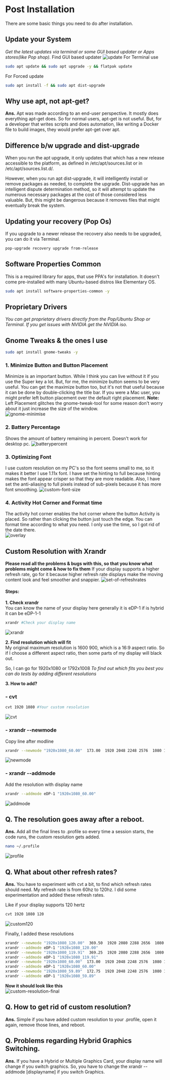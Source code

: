 # Post Installation
There are some basic things you need to do after installation.

## Update your System
*Get the latest updates via terminal or some GUI based updater or Apps stores(like Pop shop).* 
Find GUI based updater 
![update](https://i.imgur.com/NvDMCzl.png) 
For Terminal use
```bash
sudo apt update && sudo apt upgrade -y && flatpak update
```
For Forced update
```bash
sudo apt install -f && sudo apt dist-upgrade
```
## Why use apt, not apt-get?
**Ans.** Apt was made according to an end-user perspective. It mostly does everything apt-get does. So for normal users, apt-get is not useful. But, for a developer that writes scripts and does automation, like writing a Docker file to build images, they would prefer apt-get over apt.

## Difference b/w upgrade and dist-upgrade
When you run the apt upgrade, it only updates that which has a new release accessible to the platform, as defined in /etc/apt/sources.list or in /etc/apt/sources.list.d/.  

However, when you run apt dist-upgrade, it will intelligently install or remove packages as needed, to complete the upgrade. Dist-upgrade has an intelligent dispute determination method, so it will attempt to update the numerous necessary packages at the cost of those considered less valuable. But, this might be dangerous because it removes files that might eventually break the system.

## Updating your recovery (Pop Os)
If you upgrade to a newer release the recovery also needs to be upgraded, you can do it via Terminal. 
```bash
pop-upgrade recovery upgrade from-release
```

## Software Properties Common
This is a required library for apps, that use PPA's for installation. It doesn't come pre-installed with many Ubuntu-based distros like Elementary OS.
```bash
sudo apt install software-properties-common -y
```

## Proprietary Drivers
*You can get proprietary drivers directly from the Pop/Ubuntu Shop or Terminal.* 
*If you get issues with NVIDIA get the NVIDIA iso.*

## Gnome Tweaks & the ones I use
```bash
sudo apt install gnome-tweaks -y
```

### 1. Minimize Button and Button Placement
Minimize is an important button. While I think you can live without it if you use the Super key a lot. But, for me, the minimize button seems to be very useful. 
You can get the maximize button too, but it's not that useful because it can be done by double-clicking the title bar.
If you were a Mac user, you might prefer left button placement over the default right placement. 
**Note:** Left Placement glitches the gnome-tweak-tool for some reason don't worry about it just increase the size of the window.  
![gnome-minimise](https://i.imgur.com/9o78EMM.png)
### 2. Battery Percentage
Shows the amount of battery remaining in percent. Doesn't work for desktop pc. 
![batterypercent](https://i.imgur.com/6svaFEQ.png)
### 3. Optimizing Font
I use custom resolution on my PC's so the font seems small to me, so it makes it better I use 1.11x font. I have set the hinting to full because hinting makes the font appear crisper so that they are more readable. Also, I have set the anti-aliasing to full pixels instead of sub-pixels because it has more font smoothing. 
![custom-font-size](https://i.imgur.com/yjks4Of.png) 
### 4. Activity Hot Corner and Format time
The activity hot corner enables the hot corner where the button Activity is placed. So rather than clicking the button just touch the edge. 
You can format time according to what you need. I only use the time, so I got rid of the date there.  
![overlay](https://i.imgur.com/xfprNhY.png)  

## Custom Resolution with Xrandr
**Please read all the problems & bugs with this, so that you know what problems might come & how to fix them** 
If your display supports a higher refresh rate, go for it because higher refresh rate displays make the moving content look and feel smoother and snappier. 
![set-of-refreshrates](https://i.imgur.com/NQrnAYo.png)

#### Steps:
**1. Check xrandr**  
You can know the name of your display here generally it is eDP-1 if is hybrid it can be eDP-1-1 
```bash
xrandr #Check your display name
```
![xrandr](https://i.imgur.com/QOM3hBH.png)
 
**2. Find resolution which will fit**  
My original maximum resolution is 1600 900, which is a 16:9 aspect ratio. So if I choose a different aspect ratio, then some parts of my display will black out. 

So, I can go for 1920x1080 or 1792x1008 
*To find out which fits you best you can do tests by adding different resolutions*
 

**3. How to add?**
### - cvt
```bash
cvt 1920 1080 #Your custom resolution
```
![cvt](https://i.imgur.com/7c6eZNt.png)
### - xrandr --newmode
Copy line after modline
```bash
xrandr --newmode "1920x1080_60.00"  173.00  1920 2048 2248 2576  1080 1083 1088 1120 -hsync +vsync
```
![newmode](https://i.imgur.com/6vKmqCP.png)
### - xrandr --addmode
Add the resolution with display name
```bash
xrandr --addmode eDP-1 "1920x1080_60.00"
```
![addmode](https://i.imgur.com/OjG2SuT.png)

## Q. The resolution goes away after a reboot.
**Ans.** Add all the final lines to .profile so every time a session starts, the code runs, the custom resolution gets added.
```bash
nano ~/.profile
```
![profile](https://i.imgur.com/0IZ7glD.png)

## Q. What about other refresh rates? 
**Ans.** You have to experiment with cvt a bit, to find which refresh rates should need. My refresh rate is from 60hz to 120hz. I did some experimentation and added these refresh rates. 

Like if your display supports 120 hertz
```bash
cvt 1920 1080 120
```
![custom120](https://i.imgur.com/XzPRUoZ.png)

Finally, I added these resolutions
```bash
xrandr --newmode "1920x1080_120.00"  369.50  1920 2080 2288 2656  1080 1083 1088 1160 -hsync +vsync
xrandr --addmode eDP-1 "1920x1080_120.00"
xrandr --newmode "1920x1080_119.91"  369.25  1920 2080 2288 2656  1080 1083 1088 1160 -hsync +vsync
xrandr --addmode eDP-1 "1920x1080_119.91"
xrandr --newmode "1920x1080_60.00"  173.00  1920 2048 2248 2576  1080 1083 1088 1120 -hsync +vsync
xrandr --addmode eDP-1 "1920x1080_60.00"
xrandr --newmode "1920x1080_59.89"  172.75  1920 2048 2248 2576  1080 1083 1088 1120 -hsync +vsync
xrandr --addmode eDP-1 "1920x1080_59.89"
```

**Now it should look like this**  
![custom-resolution-final](https://i.imgur.com/8xftL67.png)

## Q. How to get rid of custom resolution?
**Ans.** Simple if you have added custom resolution to your .profile, open it again, remove those lines, and reboot.

## Q. Problems regarding Hybrid Graphics Switching.
**Ans.** If you have a Hybrid or Multiple Graphics Card, your display name will change if you switch graphics. So, you have to change the xrandr --addmode [displayname] if you switch Graphics.
